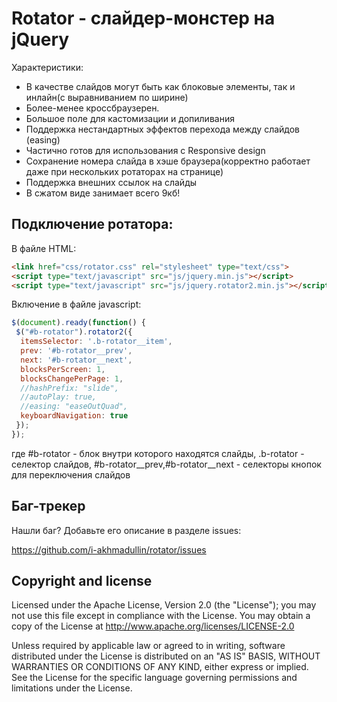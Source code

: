 Rotator - слайдер-монстер на jQuery
=================

Характеристики:

* В качестве слайдов могут быть как блоковые элементы, так и инлайн(с выравниванием по ширине)
* Более-менее кроссбраузерен.
* Большое поле для кастомизации и допиливания
* Поддержка нестандартных эффектов перехода между слайдов (easing)
* Частично готов для использования c Responsive design
* Сохранение номера слайда в хэше браузера(корректно работает даже при нескольких ротаторах на странице) 
* Поддержка внешних ссылок на слайды
* В сжатом виде занимает всего 9кб!

Подключение ротатора:
-----------

В файле HTML:

``` html
<link href="css/rotator.css" rel="stylesheet" type="text/css">
<script type="text/javascript" src="js/jquery.min.js"></script>
<script type="text/javascript" src="js/jquery.rotator2.min.js"></script>
```

Включение в файле javascript:

``` javascript
$(document).ready(function() {
 $("#b-rotator").rotator2({
  itemsSelector: '.b-rotator__item',
  prev: '#b-rotator__prev',
  next: '#b-rotator__next',
  blocksPerScreen: 1,
  blocksChangePerPage: 1,
  //hashPrefix: "slide",
  //autoPlay: true,
  //easing: "easeOutQuad",
  keyboardNavigation: true
 });
});
```

где #b-rotator - блок внутри которого находятся слайды,
.b-rotator - селектор слайдов,
 #b-rotator__prev,#b-rotator__next - селекторы кнопок для переключения слайдов


Баг-трекер
-----------

Нашли баг? Добавьте его описание в разделе issues:

https://github.com/i-akhmadullin/rotator/issues


Copyright and license
---------------------
Licensed under the Apache License, Version 2.0 (the "License"); you may not
use this file except in compliance with the License. You may obtain a copy of
the License at
http://www.apache.org/licenses/LICENSE-2.0

Unless required by applicable law or agreed to in writing, software
distributed under the License is distributed on an "AS IS" BASIS, WITHOUT
WARRANTIES OR CONDITIONS OF ANY KIND, either express or implied. See the
License for the specific language governing permissions and limitations under
the License.